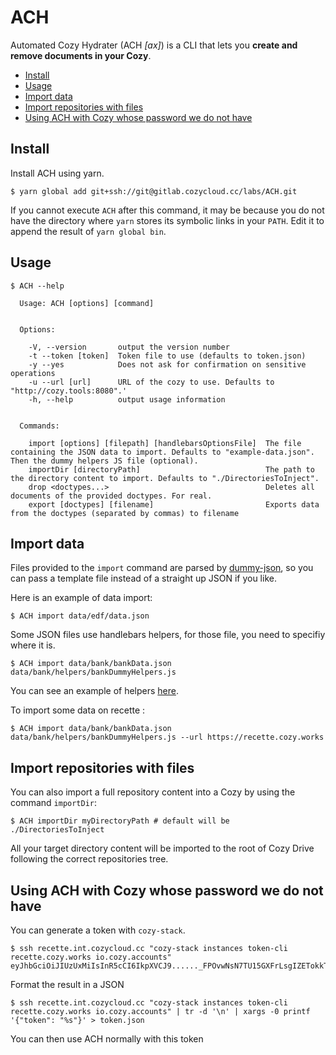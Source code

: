 # ACH

Automated Cozy Hydrater (ACH *[ax]*) is a CLI that lets you **create and remove documents in your Cozy**.

  * [Install](#install)
  * [Usage](#usage)
  * [Import data](#import-data)
  * [Import repositories with files](#import-repositories-with-files)
  * [Using ACH with Cozy whose password we do not have](#using-ach-with-cozy-whose-password-we-do-not-have)

## Install

Install ACH using yarn.

```
$ yarn global add git+ssh://git@gitlab.cozycloud.cc/labs/ACH.git
```

If you cannot execute `ACH` after this command, it may be because you do not have
the directory where `yarn` stores its symbolic links in your `PATH`. Edit it to append
the result of `yarn global bin`.

## Usage

```
$ ACH --help

  Usage: ACH [options] [command]


  Options:

    -V, --version       output the version number
    -t --token [token]  Token file to use (defaults to token.json)
    -y --yes            Does not ask for confirmation on sensitive operations
    -u --url [url]      URL of the cozy to use. Defaults to "http://cozy.tools:8080".'
    -h, --help          output usage information


  Commands:

    import [options] [filepath] [handlebarsOptionsFile]  The file containing the JSON data to import. Defaults to "example-data.json". Then the dummy helpers JS file (optional).
    importDir [directoryPath]                            The path to the directory content to import. Defaults to "./DirectoriesToInject".
    drop <doctypes...>                                   Deletes all documents of the provided doctypes. For real.
    export [doctypes] [filename]                         Exports data from the doctypes (separated by commas) to filename
```

## Import data

Files provided to the `import` command are parsed by [dummy-json](https://github.com/webroo/dummy-json), so you can pass a template file instead of a straight up JSON if you like.

Here is an example of data import:

```shell
$ ACH import data/edf/data.json
```

Some JSON files use handlebars helpers, for those file, you need to specifiy where it is.

```shell
$ ACH import data/bank/bankData.json data/bank/helpers/bankDummyHelpers.js
```

You can see an example of helpers [here](https://gitlab.cozycloud.cc/labs/ACH/blob/master/data/bank/helpers/bankDummyHelpers.js).

To import some data on recette :

```shell
$ ACH import data/bank/bankData.json data/bank/helpers/bankDummyHelpers.js --url https://recette.cozy.works
```

## Import repositories with files

You can also import a full repository content into a Cozy by using the command `importDir`:

```shell
$ ACH importDir myDirectoryPath # default will be ./DirectoriesToInject
```

All your target directory content will be imported to the root of Cozy Drive following the correct repositories tree.

## Using ACH with Cozy whose password we do not have

You can generate a token with `cozy-stack`.

```
$ ssh recette.int.cozycloud.cc "cozy-stack instances token-cli recette.cozy.works io.cozy.accounts"
eyJhbGciOiJIUzUxMiIsInR5cCI6IkpXVCJ9......_FPOvwNsN7TU15GXFrLsgIZETokkT6r_4GlAYu_CdepfoGfw
```

Format the result in a JSON

```
$ ssh recette.int.cozycloud.cc "cozy-stack instances token-cli recette.cozy.works io.cozy.accounts" | tr -d '\n' | xargs -0 printf '{"token": "%s"}' > token.json
```

You can then use ACH normally with this token

